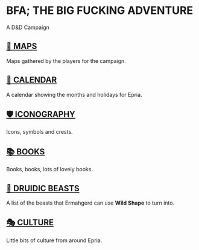 # BFA; THE BIG FUCKING ADVENTURE
A D&D Campaign

## [📌 MAPS](./MAPS/MAPS.md)

Maps gathered by the players for the campaign. 

## [📅 CALENDAR](./months-and-holidays.md)

A calendar showing the months and holidays for Epria. 

## [🛡 ICONOGRAPHY](./ICONS/ICONS.md)

Icons, symbols and crests. 

## [📚 BOOKS](./BOOKS/BOOKS.md)

Books, books, lots of lovely books. 

## [🐶 DRUIDIC BEASTS](./DRUID-BEASTS.md)

A list of the beasts that Ermahgerd can use **Wild Shape** to turn into. 

## [🎭 CULTURE](./CULTURE/CULTURE.md)

Little bits of culture from around Epria. 